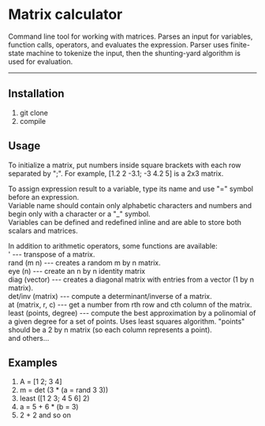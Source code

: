 # Matrix calculator

Command line tool for working with matrices. Parses an input for variables, function calls, operators, and evaluates the expression. 
Parser uses finite-state machine to tokenize the input, then the shunting-yard algorithm is used for evaluation.

***
## Installation

1) git clone
2) compile

## Usage

To initialize a matrix, put numbers inside square brackets with each row separated by ";". For example, [1.2 2 -3.1; -3 4.2 5] is a 2x3 matrix.

To assign expression result to a variable, type its name and use "=" symbol before an expression.  
Variable name should contain only alphabetic characters and numbers and begin only with a character or a "_" symbol.   
Variables can be defined and redefined inline and are able to store both scalars and matrices.  

In addition to arithmetic operators, some functions are available:  
' --- transpose of a matrix.  
rand (m n) --- creates a random m by n matrix.  
eye (n) --- create an n by n identity matrix  
diag (vector) --- creates a diagonal matrix with entries from a vector (1 by n matrix).  
det/inv (matrix) --- compute a determinant/inverse of a matrix.   
at (matrix, r, c) --- get a number from rth row and cth column of the matrix.  
least (points, degree) --- compute the best approximation by a polinomial of a given degree for a set of points. Uses least squares algorithm. "points" should be a 2 by n matrix (so each column represents a point).  
and others...  

## Examples

1) A = [1 2; 3 4]
2) m = det (3 * (a = rand 3 3))
3) least ([1 2 3; 4 5 6] 2)
4) a = 5 + 6 * (b = 3)
5) 2 + 2
and so on

